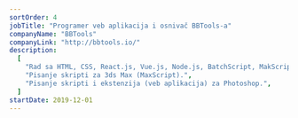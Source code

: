 ```yaml
---
sortOrder: 4
jobTitle: "Programer veb aplikacija i osnivač BBTools-a"
companyName: "BBTools"
companyLink: "http://bbtools.io/"
description:
  [
    "Rad sa HTML, CSS, React.js, Vue.js, Node.js, BatchScript, MakScript i Vanilla JavaScript-om.",
    "Pisanje skripti za 3ds Max (MaxScript).",
    "Pisanje skripti i ekstenzija (veb aplikacija) za Photoshop.",
  ]
startDate: 2019-12-01
---
```

